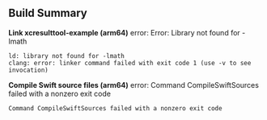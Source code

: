 ## Build Summary

<b>Link xcresulttool-example (arm64)</b>
error:&nbsp;Error:&nbsp;Library not found for -lmath
```
ld: library not found for -lmath
clang: error: linker command failed with exit code 1 (use -v to see invocation)
```

<b>Compile Swift source files (arm64)</b>
error:&nbsp;Command CompileSwiftSources failed with a nonzero exit code
```
Command CompileSwiftSources failed with a nonzero exit code
```


